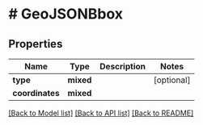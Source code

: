 # # GeoJSONBbox

## Properties

Name | Type | Description | Notes
------------ | ------------- | ------------- | -------------
**type** | **mixed** |  | [optional]
**coordinates** | **mixed** |  |

[[Back to Model list]](../../README.md#models) [[Back to API list]](../../README.md#endpoints) [[Back to README]](../../README.md)

